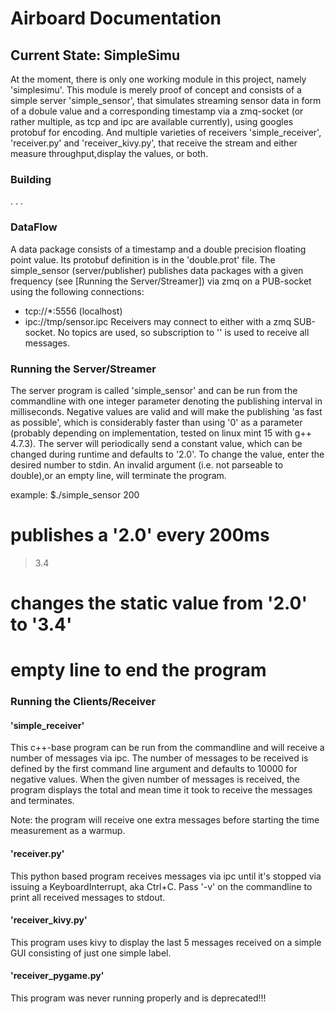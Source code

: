 
# Airboard Documentation

## Current State: SimpleSimu

At the moment, there is only one working module in this project, namely 'simplesimu'. This module is merely proof of concept and consists of a simple server 'simple_sensor', that simulates streaming sensor data in form of a dobule value and a corresponding timestamp via a zmq-socket (or rather multiple, as tcp and ipc are available currently), using googles protobuf for encoding. And multiple varieties of receivers 'simple_receiver', 'receiver.py' and 'receiver_kivy.py', that receive the stream and either measure throughput,display the values, or both.

### Building
.
.
.

### DataFlow

A data package consists of a timestamp and a double precision floating point value. Its protobuf definition is in the 'double.prot' file.
The simple_sensor (server/publisher) publishes data packages with a given frequency (see [Running the Server/Streamer]) via zmq on a PUB-socket using the following connections:
 - tcp://*:5556 (localhost)
 - ipc://tmp/sensor.ipc
Receivers may connect to either with a zmq SUB-socket.
No topics are used, so subscription to '' is used to receive all messages.

### Running the Server/Streamer
The server program is called 'simple_sensor' and can be run from the commandline with one integer parameter denoting the publishing interval in milliseconds. Negative values are valid and will make the publishing 'as fast as possible', which is considerably faster than using '0' as a parameter (probably depending on implementation, tested on linux mint 15 with g++ 4.7.3).
The server will periodically send a constant value, which can be changed during runtime and defaults to '2.0'. To change the value, enter the desired number to stdin.
An invalid argument (i.e. not parseable to double),or an empty line, will terminate the program.

example:
$./simple_sensor 200
# publishes a '2.0' every 200ms
>3.4
# changes the static value from '2.0' to '3.4'
>
# empty line to end the program

### Running the Clients/Receiver

#### 'simple_receiver'

This c++-base program can be run from the commandline and will receive a number of messages via ipc. The number of messages to be received is defined by the first command line argument and defaults to 10000 for negative values. When the given number of messages is received, the program displays the total and mean time it took to receive the messages and terminates.

Note: the program will receive one extra messages before starting the time measurement as a warmup.

#### 'receiver.py'

This python based program receives messages via ipc until it's stopped via issuing a KeyboardInterrupt, aka Ctrl+C.
Pass '-v' on the commandline to print all received messages to stdout.

#### 'receiver_kivy.py'

This program uses kivy to display the last 5 messages received on a simple GUI consisting of just one simple label.

#### 'receiver_pygame.py'

This program was never running properly and is deprecated!!!
